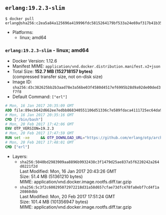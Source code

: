 ## `erlang:19.2.3-slim`

```console
$ docker pull erlang@sha256:c2ea5a84a125696a419996fdc5815264179bf533a24e69af317b41b35b8754ae
```

-	Platforms:
	-	linux; amd64

### `erlang:19.2.3-slim` - linux; amd64

-	Docker Version: 1.12.6
-	Manifest MIME: `application/vnd.docker.distribution.manifest.v2+json`
-	Total Size: **152.7 MB (152718157 bytes)**  
	(compressed transfer size, not on-disk size)
-	Image ID: `sha256:d3c382625bb2b3aad78e3a56be03f4580d4517ef6995b28d9a92de00ded3f7f8`
-	Default Command: `["erl"]`

```dockerfile
# Mon, 16 Jan 2017 20:35:09 GMT
ADD file:89ecb642d662ee7edbb868340551106d51336c7e589fdaca4111725ec64da957 in / 
# Mon, 16 Jan 2017 20:35:16 GMT
CMD ["/bin/bash"]
# Mon, 20 Feb 2017 17:42:06 GMT
ENV OTP_VERSION=19.2.3
# Mon, 20 Feb 2017 17:47:59 GMT
RUN set -xe 	&& OTP_DOWNLOAD_URL="https://github.com/erlang/otp/archive/OTP-${OTP_VERSION}.tar.gz" 	&& OTP_DOWNLOAD_SHA256="51dd3eda2b5e835588ed215328c3943b69bc353d892577411570641f37c51ad8" 	&& runtimeDeps=' 		libodbc1 		libssl1.0.0 		libsctp1 		libwxgtk3.0-0 	' 	&& buildDeps=' 		curl 		ca-certificates 		autoconf 		gcc 		make 		libncurses-dev 		unixodbc-dev 		libssl-dev 		libsctp-dev 		libwxgtk3.0-dev 	' 	&& apt-get update 	&& apt-get install -y --no-install-recommends $runtimeDeps 	&& apt-get install -y --no-install-recommends $buildDeps 	&& curl -fSL -o otp-src.tar.gz "$OTP_DOWNLOAD_URL" 	&& echo "$OTP_DOWNLOAD_SHA256 otp-src.tar.gz" | sha256sum -c - 	&& mkdir -p /usr/src/otp-src 	&& tar -xzf otp-src.tar.gz -C /usr/src/otp-src --strip-components=1 	&& rm otp-src.tar.gz 	&& cd /usr/src/otp-src 	&& ./otp_build autoconf 	&& ./configure 		--enable-sctp 		--enable-dirty-schedulers 	&& make -j$(nproc) 	&& make install 	&& find /usr/local -name examples | xargs rm -rf 	&& apt-get purge -y --auto-remove $buildDeps 	&& rm -rf /usr/src/otp-src /var/lib/apt/lists/*
# Mon, 20 Feb 2017 17:48:01 GMT
CMD ["erl"]
```

-	Layers:
	-	`sha256:5040bd2983909aa8896b9932438c3f1479d25ae837a5f6220242a264d0221f2d`  
		Last Modified: Mon, 16 Jan 2017 20:43:26 GMT  
		Size: 51.4 MB (51361210 bytes)  
		MIME: application/vnd.docker.image.rootfs.diff.tar.gzip
	-	`sha256:5c3f2c600295072972218d31a58d657cfae73dfc478fa8ebf7cd4f1a20860dbb`  
		Last Modified: Mon, 20 Feb 2017 17:51:24 GMT  
		Size: 101.4 MB (101356947 bytes)  
		MIME: application/vnd.docker.image.rootfs.diff.tar.gzip
